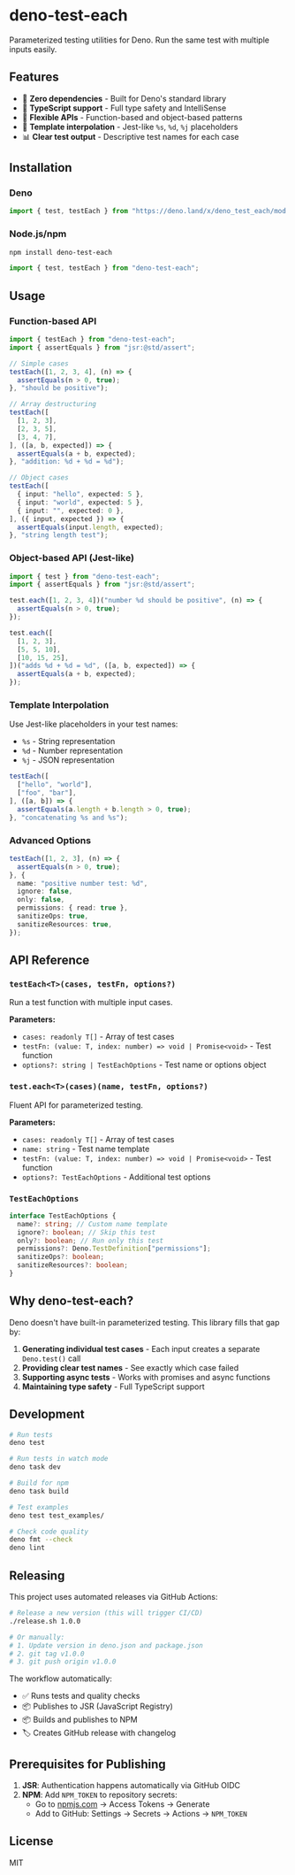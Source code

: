 # deno-test-each

Parameterized testing utilities for Deno. Run the same test with multiple inputs
easily.

## Features

- 🚀 **Zero dependencies** - Built for Deno's standard library
- 📝 **TypeScript support** - Full type safety and IntelliSense
- 🎯 **Flexible APIs** - Function-based and object-based patterns
- 🔧 **Template interpolation** - Jest-like `%s`, `%d`, `%j` placeholders
- 📊 **Clear test output** - Descriptive test names for each case

## Installation

### Deno

```typescript
import { test, testEach } from "https://deno.land/x/deno_test_each/mod.ts";
```

### Node.js/npm

```bash
npm install deno-test-each
```

```typescript
import { test, testEach } from "deno-test-each";
```

## Usage

### Function-based API

```typescript
import { testEach } from "deno-test-each";
import { assertEquals } from "jsr:@std/assert";

// Simple cases
testEach([1, 2, 3, 4], (n) => {
  assertEquals(n > 0, true);
}, "should be positive");

// Array destructuring
testEach([
  [1, 2, 3],
  [2, 3, 5],
  [3, 4, 7],
], ([a, b, expected]) => {
  assertEquals(a + b, expected);
}, "addition: %d + %d = %d");

// Object cases
testEach([
  { input: "hello", expected: 5 },
  { input: "world", expected: 5 },
  { input: "", expected: 0 },
], ({ input, expected }) => {
  assertEquals(input.length, expected);
}, "string length test");
```

### Object-based API (Jest-like)

```typescript
import { test } from "deno-test-each";
import { assertEquals } from "jsr:@std/assert";

test.each([1, 2, 3, 4])("number %d should be positive", (n) => {
  assertEquals(n > 0, true);
});

test.each([
  [1, 2, 3],
  [5, 5, 10],
  [10, 15, 25],
])("adds %d + %d = %d", ([a, b, expected]) => {
  assertEquals(a + b, expected);
});
```

### Template Interpolation

Use Jest-like placeholders in your test names:

- `%s` - String representation
- `%d` - Number representation
- `%j` - JSON representation

```typescript
testEach([
  ["hello", "world"],
  ["foo", "bar"],
], ([a, b]) => {
  assertEquals(a.length + b.length > 0, true);
}, "concatenating %s and %s");
```

### Advanced Options

```typescript
testEach([1, 2, 3], (n) => {
  assertEquals(n > 0, true);
}, {
  name: "positive number test: %d",
  ignore: false,
  only: false,
  permissions: { read: true },
  sanitizeOps: true,
  sanitizeResources: true,
});
```

## API Reference

### `testEach<T>(cases, testFn, options?)`

Run a test function with multiple input cases.

**Parameters:**

- `cases: readonly T[]` - Array of test cases
- `testFn: (value: T, index: number) => void | Promise<void>` - Test function
- `options?: string | TestEachOptions` - Test name or options object

### `test.each<T>(cases)(name, testFn, options?)`

Fluent API for parameterized testing.

**Parameters:**

- `cases: readonly T[]` - Array of test cases
- `name: string` - Test name template
- `testFn: (value: T, index: number) => void | Promise<void>` - Test function
- `options?: TestEachOptions` - Additional test options

### `TestEachOptions`

```typescript
interface TestEachOptions {
  name?: string; // Custom name template
  ignore?: boolean; // Skip this test
  only?: boolean; // Run only this test
  permissions?: Deno.TestDefinition["permissions"];
  sanitizeOps?: boolean;
  sanitizeResources?: boolean;
}
```

## Why deno-test-each?

Deno doesn't have built-in parameterized testing. This library fills that gap
by:

1. **Generating individual test cases** - Each input creates a separate
   `Deno.test()` call
2. **Providing clear test names** - See exactly which case failed
3. **Supporting async tests** - Works with promises and async functions
4. **Maintaining type safety** - Full TypeScript support

## Development

```bash
# Run tests
deno test

# Run tests in watch mode  
deno task dev

# Build for npm
deno task build

# Test examples
deno test test_examples/

# Check code quality
deno fmt --check
deno lint
```

## Releasing

This project uses automated releases via GitHub Actions:

```bash
# Release a new version (this will trigger CI/CD)
./release.sh 1.0.0

# Or manually:
# 1. Update version in deno.json and package.json
# 2. git tag v1.0.0
# 3. git push origin v1.0.0
```

The workflow automatically:

- ✅ Runs tests and quality checks
- 📦 Publishes to JSR (JavaScript Registry)
- 📦 Builds and publishes to NPM
- 🏷️ Creates GitHub release with changelog

## Prerequisites for Publishing

1. **JSR**: Authentication happens automatically via GitHub OIDC
2. **NPM**: Add `NPM_TOKEN` to repository secrets:
   - Go to [npmjs.com](https://npmjs.com) → Access Tokens → Generate
   - Add to GitHub: Settings → Secrets → Actions → `NPM_TOKEN`

## License

MIT

